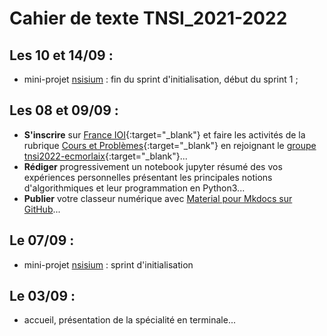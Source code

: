# Cahier de texte TNSI_2021-2022


## Les 10 et 14/09 :
- mini-projet [nsisium](./nsisium) : fin du sprint d'initialisation, début du sprint 1 ;

## Les 08 et 09/09 :
- **S'inscrire** sur [​France IOI​](http://www.france-ioi.org/){:target="_blank"} et faire les​​ activités de la rubrique [Cours et Problèmes](http://www.france-ioi.org/algo/chapters.php){:target="_blank"} en rejoignant le [groupe tnsi2022​-ecmorlaix](http://www.france-ioi.org/algo/groupsMain.php){:target="_blank"}...
- **Rédiger** progressivement un notebook jupyter résumé des vos expériences personnelles présentant les principales notions d'algorithmiques et leur programmation en Python3...
- **Publier** votre classeur numérique avec [Material pour Mkdocs sur GitHub](./ressources/#mkdocs_tutor)...

## Le 07/09 :
- mini-projet [nsisium](./nsisium) : sprint d'initialisation

## Le 03/09 :
- accueil, présentation de la spécialité en terminale...



